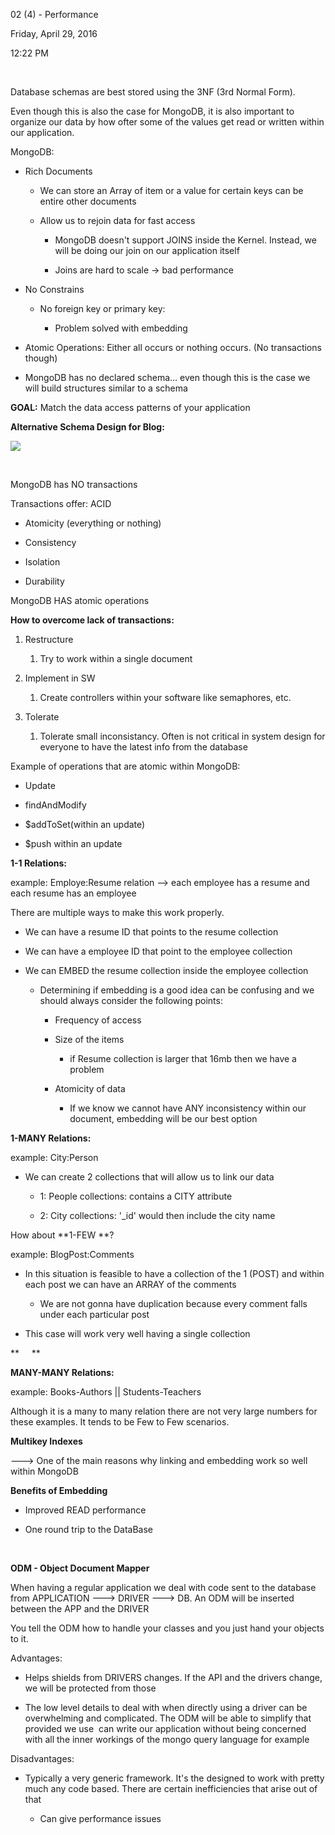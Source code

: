 02 (4) - Performance

Friday, April 29, 2016

12:22 PM

 

Database schemas are best stored using the 3NF (3rd Normal Form).

Even though this is also the case for MongoDB, it is also important to organize our data by how ofter some of the values get read or written within our application.

MongoDB:

-   Rich Documents

    -   We can store an Array of item or a value for certain keys can be entire other documents

    -   Allow us to rejoin data for fast access

        -   MongoDB doesn\'t support JOINS inside the Kernel. Instead, we will be doing our join on our application itself

        -   Joins are hard to scale -\> bad performance

-   No Constrains

    -   No foreign key or primary key:

        -   Problem solved with embedding

-   Atomic Operations: Either all occurs or nothing occurs. (No transactions though)

-   MongoDB has no declared schema... even though this is the case we will build structures similar to a schema

**GOAL:** Match the data access patterns of your application

**Alternative Schema Design for Blog:**

![](001_02_(4)_-_Performance_000.png)

 

MongoDB has NO transactions

Transactions offer: ACID

-   Atomicity (everything or nothing)

-   Consistency

-   Isolation

-   Durability

MongoDB HAS atomic operations

**How to overcome lack of transactions:**

1.  Restructure

    1.  Try to work within a single document

2.  Implement in SW

    1.  Create controllers within your software like semaphores, etc.

3.  Tolerate

    1.  Tolerate small inconsistancy. Often is not critical in system design for everyone to have the latest info from the database

Example of operations that are atomic within MongoDB:

-   Update

-   findAndModify

-   \$addToSet(within an update)

-   \$push within an update

**1-1 Relations:**

example: Employe:Resume relation \--\> each employee has a resume and each resume has an employee

There are multiple ways to make this work properly.

-   We can have a resume ID that points to the resume collection

-   We can have a employee ID that point to the employee collection

-   We can EMBED the resume collection inside the employee collection

    -   Determining if embedding is a good idea can be confusing and we should always consider the following points:

        -   Frequency of access

        -   Size of the items

            -   if Resume collection is larger that 16mb then we have a problem

        -   Atomicity of data

            -   If we know we cannot have ANY inconsistency within our document, embedding will be our best option

**1-MANY Relations:**

example: City:Person

-   We can create 2 collections that will allow us to link our data

    -   1: People collections: contains a CITY attribute

    -   2: City collections: \'\_id\' would then include the city name

How about **1-FEW **?

example: BlogPost:Comments

-   In this situation is feasible to have a collection of the 1 (POST) and within each post we can have an ARRAY of the comments

    -   We are not gonna have duplication because every comment falls under each particular post

-   This case will work very well having a single collection

**     **

**MANY-MANY Relations:**

example: Books-Authors \|\| Students-Teachers

Although it is a many to many relation there are not very large numbers for these examples. It tends to be Few to Few scenarios.

**Multikey Indexes**

---\> One of the main reasons why linking and embedding work so well within MongoDB

**Benefits of Embedding**

-   Improved READ performance

-   One round trip to the DataBase

 

**ODM - Object Document Mapper**

When having a regular application we deal with code sent to the database from APPLICATION ---\> DRIVER ---\> DB. An ODM will be inserted between the APP and the DRIVER

You tell the ODM how to handle your classes and you just hand your objects to it.

Advantages:

-   Helps shields from DRIVERS changes. If the API and the drivers change, we will be protected from those

-   The low level details to deal with when directly using a driver can be overwhelming and complicated. The ODM will be able to simplify that provided we use  can write our application without being concerned with all the inner workings of the mongo query language for example

Disadvantages:

-   Typically a very generic framework. It\'s the designed to work with pretty much any code based. There are certain inefficiencies that arise out of that

    -   Can give performance issues
